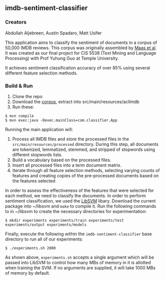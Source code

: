 ## imdb-sentiment-classifier

### Creators
Abdullah Aljebreen, Austin Spadaro, Matt Usifer

This application aims to classify the sentiment of documents in a
corpus of 50,000 IMDB reviews. This corpus was originally assembled by
[Maas et al](http://ai.stanford.edu/~amaas/data/sentiment/). It was
created as our final project for CIS 5538 (Text Mining and Language
Processing) with Prof Yuhung Guo at Temple University.

It achieves sentiment classification accuracy of over 85% using
several different feature selection methods.

### Build & Run

1. Clone the repo
2. Download the [corpus](http://ai.stanford.edu/~amaas/data/sentiment/aclImdb_v1.tar.gz), extract into src/main/resources/aclImdb
3. Run these:
```
$ mvn compile
$ mvn exec:java -Dexec.mainClass=com.classifier.App
```

Running the main application will:

1. Process all IMDB files and store the processed files in the `src/main/resources/processed` directory. During this step, all documents are tokenized, lemmatized, stemmed, and stripped of stopwords using different stopwords lists.
2. Build a vocabulary based on the processed files.
3. Insert all processed files into a term document matrix.
4. Iterate through all feature selection methods, selecting varying counts of features and creating copies of the pre-processed documents based on the features selected

In order to assess the effectiveness of the features that were selected for each method, we need to classify the documents. In order to perform sentiment classification, we used the [LibSVM](https://www.csie.ntu.edu.tw/~cjlin/libsvm/) libary. Download the current package into ~/libsvm and `make` to compile it. Run the following commands to in ~/libsvm to create the necessary directories for experimentation:

```
$ mkdir experiments experiments/train experiments/test experiments/output experiments/models
```

Finally, execute the following within the `imdb-sentiment-classifier` base directory to run all of our experiments:

```
$ ./experiments.sh 2000
```

As shown above, `experiments.sh` accepts a single argument which will be passed into LibSVM to control how many MBs of memory in it is allotted when training the SVM. If no arguments are supplied, it will take 1000 MBs of memory by default.

